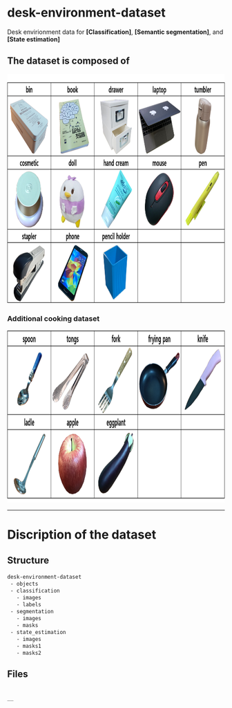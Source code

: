 # desk-environment-dataset
Desk envirionment data for __[Classification]__, __[Semantic segmentation]__, and __[State estimation]__

## The dataset is composed of 
<img src="https://github.com/moonjongsul/desk-environment-dataset/blob/main/desk_objects.png" width="1000" height="530">

### Additional cooking dataset
<img src="https://github.com/moonjongsul/desk-environment-dataset/blob/main/cooking_objects.png" width="1000" height="400">

* * *
# Discription of the dataset
## Structure
```
desk-environment-dataset
 - objects
 - classification
   - images
   - labels
 - segmentation
   - images
   - masks
 - state_estimation
   - images
   - masks1
   - masks2
```

## Files
```

__
